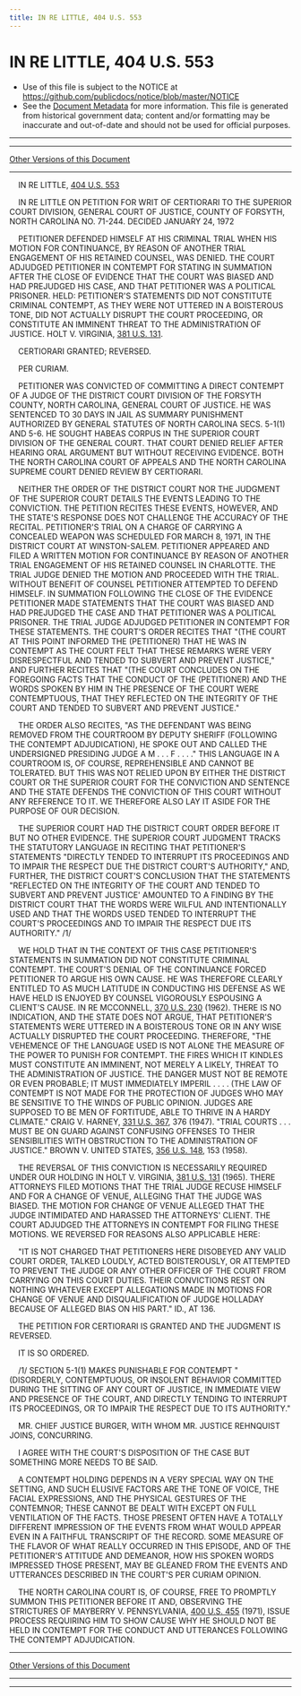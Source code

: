 ```yaml
---
title: IN RE LITTLE, 404 U.S. 553
---
```


# IN RE LITTLE, 404 U.S. 553

* Use of this file is subject to the NOTICE at https://github.com/publicdocs/notice/blob/master/NOTICE
* See the [Document Metadata](../../../index.md) for more information.
  This file is generated from historical government data; content and/or formatting may be inaccurate and out-of-date and should not be used for official purposes.

----------
----------

[Other Versions of this Document](https://publicdocs.github.io/go/links?ns=uslm-x&ref=%2Fus%2Fcourts%2Fscotus%2FusReporter%2F404%2F553)

----------

    IN RE LITTLE, [404 U.S. 553][/us/courts/scotus/usReporter/404/553]

    IN RE LITTLE ON PETITION FOR WRIT OF CERTIORARI TO THE SUPERIOR COURT DIVISION, GENERAL COURT OF JUSTICE, COUNTY OF FORSYTH, NORTH CAROLINA NO. 71-244.  DECIDED JANUARY 24, 1972

    PETITIONER DEFENDED HIMSELF AT HIS CRIMINAL TRIAL WHEN HIS MOTION FOR CONTINUANCE, BY REASON OF ANOTHER TRIAL ENGAGEMENT OF HIS RETAINED COUNSEL, WAS DENIED.  THE COURT ADJUDGED PETITIONER IN CONTEMPT FOR STATING IN SUMMATION AFTER THE CLOSE OF EVIDENCE THAT THE COURT WAS BIASED AND HAD PREJUDGED HIS CASE, AND THAT PETITIONER WAS A POLITICAL PRISONER.  HELD:  PETITIONER'S STATEMENTS DID NOT CONSTITUTE CRIMINAL CONTEMPT, AS THEY WERE NOT UTTERED IN A BOISTEROUS TONE, DID NOT ACTUALLY DISRUPT THE COURT PROCEEDING, OR CONSTITUTE AN IMMINENT THREAT TO THE ADMINISTRATION OF JUSTICE.  HOLT V. VIRGINIA, [381 U.S. 131][/us/courts/scotus/usReporter/381/131].

    CERTIORARI GRANTED; REVERSED.

    PER CURIAM.

    PETITIONER WAS CONVICTED OF COMMITTING A DIRECT CONTEMPT OF A JUDGE OF THE DISTRICT COURT DIVISION OF THE FORSYTH COUNTY, NORTH CAROLINA, GENERAL COURT OF JUSTICE.  HE WAS SENTENCED TO 30 DAYS IN JAIL AS SUMMARY PUNISHMENT AUTHORIZED BY GENERAL STATUTES OF NORTH CAROLINA SECS. 5-1(1) AND 5-6.  HE SOUGHT HABEAS CORPUS IN THE SUPERIOR COURT DIVISION OF THE GENERAL COURT.  THAT COURT DENIED RELIEF AFTER HEARING ORAL ARGUMENT BUT WITHOUT RECEIVING EVIDENCE.  BOTH THE NORTH CAROLINA COURT OF APPEALS AND THE NORTH CAROLINA SUPREME COURT DENIED REVIEW BY CERTIORARI.

    NEITHER THE ORDER OF THE DISTRICT COURT NOR THE JUDGMENT OF THE SUPERIOR COURT DETAILS THE EVENTS LEADING TO THE CONVICTION.  THE PETITION RECITES THESE EVENTS, HOWEVER, AND THE STATE'S RESPONSE DOES NOT CHALLENGE THE ACCURACY OF THE RECITAL.  PETITIONER'S TRIAL ON A CHARGE OF CARRYING A CONCEALED WEAPON WAS SCHEDULED FOR MARCH 8, 1971, IN THE DISTRICT COURT AT WINSTON-SALEM.  PETITIONER APPEARED AND FILED A WRITTEN MOTION FOR CONTINUANCE BY REASON OF ANOTHER TRIAL ENGAGEMENT OF HIS RETAINED COUNSEL IN CHARLOTTE.  THE TRIAL JUDGE DENIED THE MOTION AND PROCEEDED WITH THE TRIAL.  WITHOUT BENEFIT OF COUNSEL PETITIONER ATTEMPTED TO DEFEND HIMSELF.  IN SUMMATION FOLLOWING THE CLOSE OF THE EVIDENCE PETITIONER MADE STATEMENTS THAT THE COURT WAS BIASED AND HAD PREJUDGED THE CASE AND THAT PETITIONER WAS A POLITICAL PRISONER.  THE TRIAL JUDGE ADJUDGED PETITIONER IN CONTEMPT FOR THESE STATEMENTS.  THE COURT'S ORDER RECITES THAT "(THE COURT AT THIS POINT INFORMED THE (PETITIONER) THAT HE WAS IN CONTEMPT AS THE COURT FELT THAT THESE REMARKS WERE VERY DISRESPECTFUL AND TENDED TO SUBVERT AND PREVENT JUSTICE," AND FURTHER RECITES THAT "(THE COURT CONCLUDES ON THE FOREGOING FACTS THAT THE CONDUCT OF THE (PETITIONER) AND THE WORDS SPOKEN BY HIM IN THE PRESENCE OF THE COURT WERE CONTEMPTUOUS, THAT THEY REFLECTED ON THE INTEGRITY OF THE COURT AND TENDED TO SUBVERT AND PREVENT JUSTICE."

    THE ORDER ALSO RECITES, "AS THE DEFENDANT WAS BEING REMOVED FROM THE COURTROOM BY DEPUTY SHERIFF (FOLLOWING THE CONTEMPT ADJUDICATION), HE SPOKE OUT AND CALLED THE UNDERSIGNED PRESIDING JUDGE A M . . . F . . . ."  THIS LANGUAGE IN A COURTROOM IS, OF COURSE, REPREHENSIBLE AND CANNOT BE TOLERATED.  BUT THIS WAS NOT RELIED UPON BY EITHER THE DISTRICT COURT OR THE SUPERIOR COURT FOR THE CONVICTION AND SENTENCE AND THE STATE DEFENDS THE CONVICTION OF THIS COURT WITHOUT ANY REFERENCE TO IT.  WE THEREFORE ALSO LAY IT ASIDE FOR THE PURPOSE OF OUR DECISION.

    THE SUPERIOR COURT HAD THE DISTRICT COURT ORDER BEFORE IT BUT NO OTHER EVIDENCE.  THE SUPERIOR COURT JUDGMENT TRACKS THE STATUTORY LANGUAGE IN RECITING THAT PETITIONER'S STATEMENTS "DIRECTLY TENDED TO INTERRUPT ITS PROCEEDINGS AND TO IMPAIR THE RESPECT DUE THE DISTRICT COURT'S AUTHORITY," AND, FURTHER, THE DISTRICT COURT'S CONCLUSION THAT THE STATEMENTS "REFLECTED ON THE INTEGRITY OF THE COURT AND TENDED TO SUBVERT AND PREVENT JUSTICE' AMOUNTED TO A FINDING BY THE DISTRICT COURT THAT THE WORDS WERE WILFUL AND INTENTIONALLY USED AND THAT THE WORDS USED TENDED TO INTERRUPT THE COURT'S PROCEEDINGS AND TO IMPAIR THE RESPECT DUE ITS AUTHORITY."  /1/

    WE HOLD THAT IN THE CONTEXT OF THIS CASE PETITIONER'S STATEMENTS IN SUMMATION DID NOT CONSTITUTE CRIMINAL CONTEMPT.  THE COURT'S DENIAL OF THE CONTINUANCE FORCED PETITIONER TO ARGUE HIS OWN CAUSE.  HE WAS THEREFORE CLEARLY ENTITLED TO AS MUCH LATITUDE IN CONDUCTING HIS DEFENSE AS WE HAVE HELD IS ENJOYED BY COUNSEL VIGOROUSLY ESPOUSING A CLIENT'S CAUSE.  IN RE MCCONNELL, [370 U.S. 230][/us/courts/scotus/usReporter/370/230] (1962).  THERE IS NO INDICATION, AND THE STATE DOES NOT ARGUE, THAT PETITIONER'S STATEMENTS WERE UTTERED IN A BOISTEROUS TONE OR IN ANY WISE ACTUALLY DISRUPTED THE COURT PROCEEDING.  THEREFORE, "THE VEHEMENCE OF THE LANGUAGE USED IS NOT ALONE THE MEASURE OF THE POWER TO PUNISH FOR CONTEMPT.  THE FIRES WHICH IT KINDLES MUST CONSTITUTE AN IMMINENT, NOT MERELY A LIKELY, THREAT TO THE ADMINISTRATION OF JUSTICE.  THE DANGER MUST NOT BE REMOTE OR EVEN PROBABLE; IT MUST IMMEDIATELY IMPERIL . . . . (THE LAW OF CONTEMPT IS NOT MADE FOR THE PROTECTION OF JUDGES WHO MAY BE SENSITIVE TO THE WINDS OF PUBLIC OPINION.  JUDGES ARE SUPPOSED TO BE MEN OF FORTITUDE, ABLE TO THRIVE IN A HARDY CLIMATE."  CRAIG V. HARNEY, [331 U.S. 367][/us/courts/scotus/usReporter/331/367], 376 (1947).  "TRIAL COURTS . . . MUST BE ON GUARD AGAINST CONFUSING OFFENSES TO THEIR SENSIBILITIES WITH OBSTRUCTION TO THE ADMINISTRATION OF JUSTICE."  BROWN V. UNITED STATES, [356 U.S. 148][/us/courts/scotus/usReporter/356/148], 153 (1958).

    THE REVERSAL OF THIS CONVICTION IS NECESSARILY REQUIRED UNDER OUR HOLDING IN HOLT V. VIRGINIA, [381 U.S. 131][/us/courts/scotus/usReporter/381/131] (1965).  THERE ATTORNEYS FILED MOTIONS THAT THE TRIAL JUDGE RECUSE HIMSELF AND FOR A CHANGE OF VENUE, ALLEGING THAT THE JUDGE WAS BIASED.  THE MOTION FOR CHANGE OF VENUE ALLEGED THAT THE JUDGE INTIMIDATED AND HARASSED THE ATTORNEYS' CLIENT.  THE COURT ADJUDGED THE ATTORNEYS IN CONTEMPT FOR FILING THESE MOTIONS.  WE REVERSED FOR REASONS ALSO APPLICABLE HERE:

    "IT IS NOT CHARGED THAT PETITIONERS HERE DISOBEYED ANY VALID COURT ORDER, TALKED LOUDLY, ACTED BOISTEROUSLY, OR ATTEMPTED TO PREVENT THE JUDGE OR ANY OTHER OFFICER OF THE COURT FROM CARRYING ON THIS COURT DUTIES.  THEIR CONVICTIONS REST ON NOTHING WHATEVER EXCEPT ALLEGATIONS MADE IN MOTIONS FOR CHANGE OF VENUE AND DISQUALIFICATION OF JUDGE HOLLADAY BECAUSE OF ALLEGED BIAS ON HIS PART."  ID., AT 136.

    THE PETITION FOR CERTIORARI IS GRANTED AND THE JUDGMENT IS REVERSED.

    IT IS SO ORDERED.

    /1/  SECTION 5-1(1) MAKES PUNISHABLE FOR CONTEMPT "(DISORDERLY, CONTEMPTUOUS, OR INSOLENT BEHAVIOR COMMITTED DURING THE SITTING OF ANY COURT OF JUSTICE, IN IMMEDIATE VIEW AND PRESENCE OF THE COURT, AND DIRECTLY TENDING TO INTERRUPT ITS PROCEEDINGS, OR TO IMPAIR THE RESPECT DUE TO ITS AUTHORITY."

    MR. CHIEF JUSTICE BURGER, WITH WHOM MR. JUSTICE REHNQUIST JOINS, CONCURRING.

    I AGREE WITH THE COURT'S DISPOSITION OF THE CASE BUT SOMETHING MORE NEEDS TO BE SAID.

    A CONTEMPT HOLDING DEPENDS IN A VERY SPECIAL WAY ON THE SETTING, AND SUCH ELUSIVE FACTORS ARE THE TONE OF VOICE, THE FACIAL EXPRESSIONS, AND THE PHYSICAL GESTURES OF THE CONTEMNOR; THESE CANNOT BE DEALT WITH EXCEPT ON FULL VENTILATION OF THE FACTS.  THOSE PRESENT OFTEN HAVE A TOTALLY DIFFERENT IMPRESSION OF THE EVENTS FROM WHAT WOULD APPEAR EVEN IN A FAITHFUL TRANSCRIPT OF THE RECORD.  SOME MEASURE OF THE FLAVOR OF WHAT REALLY OCCURRED IN THIS EPISODE, AND OF THE PETITIONER'S ATTITUDE AND DEMEANOR, HOW HIS SPOKEN WORDS IMPRESSED THOSE PRESENT, MAY BE GLEANED FROM THE EVENTS AND UTTERANCES DESCRIBED IN THE COURT'S PER CURIAM OPINION.

    THE NORTH CAROLINA COURT IS, OF COURSE, FREE TO PROMPTLY SUMMON THIS PETITIONER BEFORE IT AND, OBSERVING THE STRICTURES OF MAYBERRY V. PENNSYLVANIA, [400 U.S. 455][/us/courts/scotus/usReporter/400/455] (1971), ISSUE PROCESS REQUIRING HIM TO SHOW CAUSE WHY HE SHOULD NOT BE HELD IN CONTEMPT FOR THE CONDUCT AND UTTERANCES FOLLOWING THE CONTEMPT ADJUDICATION.

----------

[Other Versions of this Document](https://publicdocs.github.io/go/links?ns=uslm-x&ref=%2Fus%2Fcourts%2Fscotus%2FusReporter%2F404%2F553)

----------
----------

[/us/courts/scotus/usReporter/404/553]: https://publicdocs.github.io/go/links?ns=uslm-x&ref=%2Fus%2Fcourts%2Fscotus%2FusReporter%2F404%2F553
[/us/courts/scotus/usReporter/381/131]: https://publicdocs.github.io/go/links?ns=uslm-x&ref=%2Fus%2Fcourts%2Fscotus%2FusReporter%2F381%2F131
[/us/courts/scotus/usReporter/370/230]: https://publicdocs.github.io/go/links?ns=uslm-x&ref=%2Fus%2Fcourts%2Fscotus%2FusReporter%2F370%2F230
[/us/courts/scotus/usReporter/331/367]: https://publicdocs.github.io/go/links?ns=uslm-x&ref=%2Fus%2Fcourts%2Fscotus%2FusReporter%2F331%2F367
[/us/courts/scotus/usReporter/356/148]: https://publicdocs.github.io/go/links?ns=uslm-x&ref=%2Fus%2Fcourts%2Fscotus%2FusReporter%2F356%2F148
[/us/courts/scotus/usReporter/381/131]: https://publicdocs.github.io/go/links?ns=uslm-x&ref=%2Fus%2Fcourts%2Fscotus%2FusReporter%2F381%2F131
[/us/courts/scotus/usReporter/400/455]: https://publicdocs.github.io/go/links?ns=uslm-x&ref=%2Fus%2Fcourts%2Fscotus%2FusReporter%2F400%2F455


